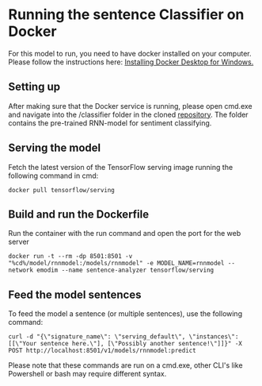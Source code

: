 # Running the sentence Classifier on Docker
For this model to run, you need to have docker installed on your computer. 
 Please follow the instructions here: [Installing Docker Desktop for Windows.](https://docs.docker.com/docker-for-windows/install/)

## Setting up
 After making sure that the Docker service is running, please open cmd.exe and navigate into the /classifier folder in the cloned [repository](https://www.github.com/aaposyvanen/emodim). The folder contains the pre-trained RNN-model for sentiment classifying. 

## Serving the model
Fetch the latest version of the TensorFlow serving image running the following command in cmd: 
```
docker pull tensorflow/serving
```

## Build and run the Dockerfile
Run the container with the run command and open the port for the web server
```
docker run -t --rm -dp 8501:8501 -v "%cd%/model/rnnmodel:/models/rnnmodel" -e MODEL_NAME=rnnmodel --network emodim --name sentence-analyzer tensorflow/serving
```

## Feed the model sentences
To feed the model a sentence (or multiple sentences), use the following command:
```
curl -d "{\"signature_name\": \"serving_default\", \"instances\": [[\"Your sentence here.\"], [\"Possibly another sentence!\"]]}" -X POST http://localhost:8501/v1/models/rnnmodel:predict
```
Please note that these commands are run on a cmd.exe, other CLI's like Powershell or bash may require different syntax.
